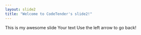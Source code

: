 ```yaml
---
layout: slide2
title: "Welcome to CodeTender's slide2!"
---
```


This is my awesome slide
Your text
Use the left arrow to go back!
